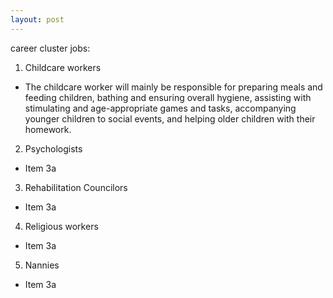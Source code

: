 ```yaml
---
layout: post
---
```



career cluster jobs:

1. Childcare workers 
  * The childcare worker will mainly be responsible for preparing meals and feeding children, bathing and ensuring overall hygiene, assisting with stimulating and age-appropriate games and tasks, accompanying younger children to social events, and helping older children with their homework.
2. Psychologists
  * Item 3a 
3. Rehabilitation Councilors 
  * Item 3a 
4. Religious workers
  * Item 3a 
5. Nannies
  * Item 3a 


